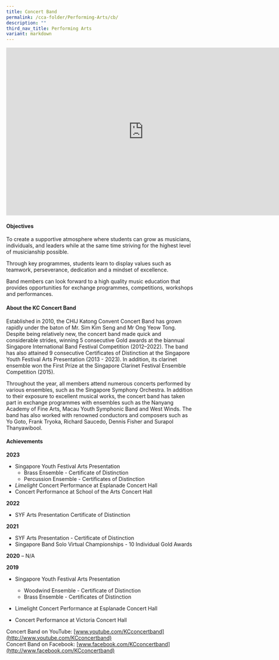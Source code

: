 ```yaml
---
title: Concert Band
permalink: /cca-folder/Performing-Arts/cb/
description: ""
third_nav_title: Performing Arts
variant: markdown
---
```

<iframe allowfullscreen="true" height="450" width="735" frameborder="0" src="https://docs.google.com/presentation/d/e/2PACX-1vT59IGT6Cvnykxb-LJT_No6uhaMiWCaBbJY216bHMDvftBjZ3-zmAg3zaa1Z95--ZJXFeBaMaTZvOmw/embed?start=false&amp;loop=false&amp;delayms=3000"></iframe>

#### Objectives

To create a supportive atmosphere where students can grow as musicians, individuals, and leaders while at the same time striving for the highest level of musicianship possible.

Through key programmes, students learn to display values such as teamwork, perseverance, dedication and a mindset of excellence.

Band members can look forward to a high quality music education that provides
opportunities for exchange programmes, competitions, workshops and performances.

#### About the KC Concert Band
Established in 2010, the CHIJ Katong Convent Concert Band has grown rapidly under the baton of Mr. Sim Kim Seng and Mr Ong Yeow Tong. Despite being relatively new, the concert band made quick and considerable strides, winning 5 consecutive Gold awards at the biannual Singapore International Band Festival Competition (2012–2022).
The band has also attained 9 consecutive Certificates of Distinction at the Singapore Youth Festival Arts Presentation (2013 - 2023). In addition, its clarinet ensemble won the First Prize at the Singapore Clarinet Festival Ensemble Competition (2015).

Throughout the year, all members attend numerous concerts performed by various ensembles, such as the Singapore Symphony Orchestra. In addition to their exposure to excellent musical works, the concert band has taken part in exchange programmes with ensembles such as the Nanyang Academy of Fine Arts, Macau Youth Symphonic
Band and West Winds. The band has also worked with renowned conductors and composers such as Yo Goto, Frank Tryoka, Richard Saucedo, Dennis Fisher and Surapol Thanyawibool.

#### Achievements

**2023**  <br>
* Singapore Youth Festival Arts Presentation
	* Brass Ensemble - Certificate of Distinction
	* Percussion Ensemble - Certificates of Distinction
* *Limelight* Concert Performance at Esplanade Concert Hall
* Concert Performance at School of the Arts Concert Hall

**2022**  <br>
* SYF Arts Presentation Certificate of Distinction

**2021**  <br>
* SYF Arts Presentation - Certificate of Distinction
* Singapore Band Solo Virtual Championships - 10 Individual Gold Awards
    
**2020**&nbsp;– N/A

**2019**<br>
* Singapore Youth Festival Arts Presentation
	* Woodwind Ensemble - Certificate of Distinction<br>
	* Brass Ensemble - Certificates of Distinction

* Limelight Concert Performance at Esplanade Concert Hall
* Concert Performance at Victoria Concert Hall

Concert Band on YouTube:&nbsp;[www.youtube.com/KCconcertband](http://www.youtube.com/KCconcertband)<br>
Concert Band on Facebook:&nbsp;[www.facebook.com/KCconcertband](http://www.facebook.com/KCconcertband)